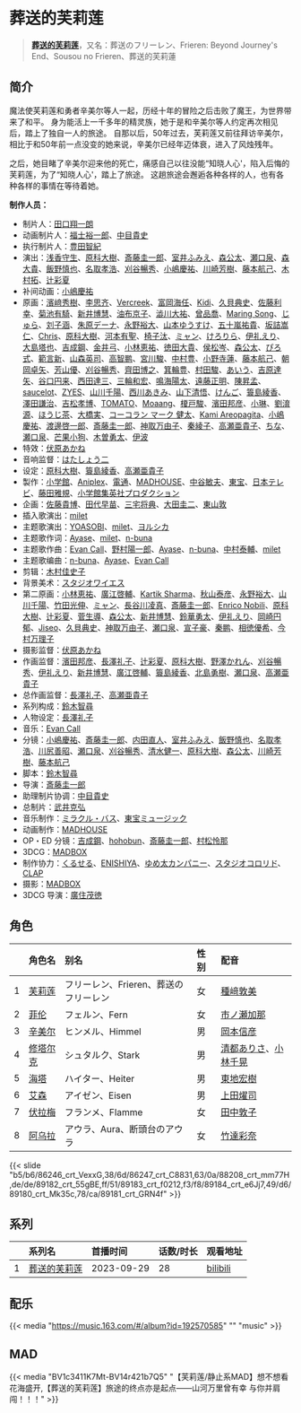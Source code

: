 # 葬送的芙莉莲


> <u>**[葬送的芙莉莲](https://bgm.tv/subject/400602)**</u>，又名：葬送のフリーレン、Frieren: Beyond Journey's End、Sousou no Frieren、葬送的芙莉蓮

## 简介

魔法使芙莉莲和勇者辛美尔等人一起，历经十年的冒险之后击败了魔王，为世界带来了和平。
身为能活上一千多年的精灵族，她于是和辛美尔等人约定再次相见后，踏上了独自一人的旅途。
自那以后，50年过去，芙莉莲又前往拜访辛美尔，相比于和50年前一点没变的她来说，辛美尔已经年迈体衰，进入了风烛残年。

之后，她目睹了辛美尔迎来他的死亡，痛感自己以往没能“知晓人心'，陷入后悔的芙莉莲，为了“知晓人心'，踏上了旅途。
这趟旅途会邂逅各种各样的人，也有各种各样的事情在等待着她。

**制作人员：**
- 制片人：[田口翔一朗](https://bgm.tv/person/50455)
- 动画制片人：[福士裕一郎](https://bgm.tv/person/30844)、[中目貴史](https://bgm.tv/person/57379)
- 执行制片人：[豊田智紀](https://bgm.tv/person/49645)
- 演出：[浅香守生](https://bgm.tv/person/40)、[原科大樹](https://bgm.tv/person/29954)、[斎藤圭一郎](https://bgm.tv/person/31113)、[室井ふみえ](https://bgm.tv/person/1074)、[森公太](https://bgm.tv/person/35375)、[瀬口泉](https://bgm.tv/person/33643)、[森大貴](https://bgm.tv/person/21386)、[飯野慎也](https://bgm.tv/person/23200)、[名取孝浩](https://bgm.tv/person/13269)、[刈谷暢秀](https://bgm.tv/person/41612)、[小嶋慶祐](https://bgm.tv/person/12515)、[川崎芳樹](https://bgm.tv/person/26686)、[藤本航己](https://bgm.tv/person/36471)、[木村拓](https://bgm.tv/person/44615)、[辻彩夏](https://bgm.tv/person/41820)
- 补间动画：[小嶋慶祐](https://bgm.tv/person/12515)
- 原画：[濱﨑秀樹](https://bgm.tv/person/45566)、[李思齐](https://bgm.tv/person/52010)、[Vercreek](https://bgm.tv/person/39298)、[富岡海任](https://bgm.tv/person/43846)、[Kidi](https://bgm.tv/person/53080)、[久貝典史](https://bgm.tv/person/19329)、[佐藤利幸](https://bgm.tv/person/3205)、[菊池有騎](https://bgm.tv/person/34617)、[新井博慧](https://bgm.tv/person/21343)、[油布京子](https://bgm.tv/person/35696)、[澁川大祐](https://bgm.tv/person/35538)、[曾品喬](https://bgm.tv/person/51347)、[Maring Song](https://bgm.tv/person/35879)、[じゅら](https://bgm.tv/person/43135)、[刘子涵](https://bgm.tv/person/49451)、[朱原デーナ](https://bgm.tv/person/35980)、[永野裕大](https://bgm.tv/person/43222)、[山本ゆうすけ](https://bgm.tv/person/36238)、[五十嵐祐貴](https://bgm.tv/person/25656)、[坂詰嵩仁](https://bgm.tv/person/18228)、[Chris](https://bgm.tv/person/38724)、[原科大樹](https://bgm.tv/person/29954)、[河本有聖](https://bgm.tv/person/44499)、[椅子汰](https://bgm.tv/person/26165)、[ミャン](https://bgm.tv/person/57964)、[けろりら](https://bgm.tv/person/35371)、[伊礼えり](https://bgm.tv/person/32333)、[大島塔也](https://bgm.tv/person/20709)、[吉成鋼](https://bgm.tv/person/10006)、[金井弓](https://bgm.tv/person/59519)、[小林恵祐](https://bgm.tv/person/13576)、[徳田大貴](https://bgm.tv/person/13142)、[侯松岑](https://bgm.tv/person/52460)、[森公太](https://bgm.tv/person/35375)、[ぴろ式](https://bgm.tv/person/60451)、[範言新](https://bgm.tv/person/49518)、[山森英司](https://bgm.tv/person/21472)、[高智鹏](https://bgm.tv/person/46027)、[宮川駿](https://bgm.tv/person/46958)、[中村豊](https://bgm.tv/person/11475)、[小野寺蓮](https://bgm.tv/person/42278)、[藤本航己](https://bgm.tv/person/36471)、[朝岡卓矢](https://bgm.tv/person/35899)、[芳山優](https://bgm.tv/person/41367)、[刈谷暢秀](https://bgm.tv/person/41612)、[齊田博之](https://bgm.tv/person/10771)、[箕輪豊](https://bgm.tv/person/1999)、[村田駿](https://bgm.tv/person/49382)、[あいう](https://bgm.tv/person/61416)、[吉原達矢](https://bgm.tv/person/11315)、[谷口円来](https://bgm.tv/person/48990)、[西田達三](https://bgm.tv/person/12595)、[三輪和宏](https://bgm.tv/person/11562)、[鳴海陽太](https://bgm.tv/person/57810)、[遠藤正明](https://bgm.tv/person/11616)、[陳昇孟](https://bgm.tv/person/41363)、[saucelot](https://bgm.tv/person/58442)、[ZYES](https://bgm.tv/person/57936)、[山川千陽](https://bgm.tv/person/58322)、[西川あきみ](https://bgm.tv/person/59552)、[山下清悟](https://bgm.tv/person/12148)、[けんご](https://bgm.tv/person/60366)、[簑島綾香](https://bgm.tv/person/39332)、[澤田謙治](https://bgm.tv/person/29731)、[吉松孝博](https://bgm.tv/person/213)、[TOMATO](https://bgm.tv/person/37072)、[Moaang](https://bgm.tv/person/36094)、[榎戸駿](https://bgm.tv/person/19513)、[濱田邦彦](https://bgm.tv/person/3078)、[小琳](https://bgm.tv/person/52143)、[劉淯源](https://bgm.tv/person/43149)、[ほうじ茶](https://bgm.tv/person/57677)、[大橋実](https://bgm.tv/person/24969)、[コーコラン マーク 健太](https://bgm.tv/person/39334)、[Kami Areopagita](https://bgm.tv/person/57852)、[小嶋慶祐](https://bgm.tv/person/12515)、[渡邊啓一郎](https://bgm.tv/person/20274)、[斎藤圭一郎](https://bgm.tv/person/31113)、[神取万由子](https://bgm.tv/person/55998)、[秦綾子](https://bgm.tv/person/17957)、[高瀬亜貴子](https://bgm.tv/person/20737)、[ちな](https://bgm.tv/person/21409)、[瀬口泉](https://bgm.tv/person/33643)、[芒果小狗](https://bgm.tv/person/58183)、[木曽勇太](https://bgm.tv/person/15688)、[伊波](https://bgm.tv/person/52145)
- 特效：[伏原あかね](https://bgm.tv/person/25630)
- 音响监督：[はたしょう二](https://bgm.tv/person/6745)
- 设定：[原科大樹](https://bgm.tv/person/29954)、[簑島綾香](https://bgm.tv/person/39332)、[高瀬亜貴子](https://bgm.tv/person/20737)
- 製作：[小学館](https://bgm.tv/person/6749)、[Aniplex](https://bgm.tv/person/645)、[電通](https://bgm.tv/person/221)、[MADHOUSE](https://bgm.tv/person/603)、[中谷敏夫](https://bgm.tv/person/51697)、[東宝](https://bgm.tv/person/985)、[日本テレビ](https://bgm.tv/person/492)、[藤田雅規](https://bgm.tv/person/57803)、[小学館集英社プロダクション](https://bgm.tv/person/3760)
- 企画：[佐藤貴博](https://bgm.tv/person/57800)、[田代早苗](https://bgm.tv/person/48284)、[三宅将典](https://bgm.tv/person/41510)、[大田圭二](https://bgm.tv/person/40126)、[東山敦](https://bgm.tv/person/26636)
- 插入歌演出：[milet](https://bgm.tv/person/34461)
- 主题歌演出：[YOASOBI](https://bgm.tv/person/39627)、[milet](https://bgm.tv/person/34461)、[ヨルシカ](https://bgm.tv/person/29705)
- 主题歌作词：[Ayase](https://bgm.tv/person/40647)、[milet](https://bgm.tv/person/34461)、[n-buna](https://bgm.tv/person/17678)
- 主题歌作曲：[Evan Call](https://bgm.tv/person/10895)、[野村陽一郎](https://bgm.tv/person/23880)、[Ayase](https://bgm.tv/person/40647)、[n-buna](https://bgm.tv/person/17678)、[中村泰輔](https://bgm.tv/person/40761)、[milet](https://bgm.tv/person/34461)
- 主题歌编曲：[n-buna](https://bgm.tv/person/17678)、[Ayase](https://bgm.tv/person/40647)、[Evan Call](https://bgm.tv/person/10895)
- 剪辑：[木村佳史子](https://bgm.tv/person/11716)
- 背景美术：[スタジオワイエス](https://bgm.tv/person/6097)
- 第二原画：[小林恵祐](https://bgm.tv/person/13576)、[廣江啓輔](https://bgm.tv/person/41639)、[Kartik Sharma](https://bgm.tv/person/58188)、[秋山泰彦](https://bgm.tv/person/22962)、[永野裕大](https://bgm.tv/person/43222)、[山川千陽](https://bgm.tv/person/58322)、[竹田光伸](https://bgm.tv/person/53953)、[ミャン](https://bgm.tv/person/57964)、[長谷川凌真](https://bgm.tv/person/50828)、[斎藤圭一郎](https://bgm.tv/person/31113)、[Enrico Nobili](https://bgm.tv/person/57767)、[原科大樹](https://bgm.tv/person/29954)、[辻彩夏](https://bgm.tv/person/41820)、[菅生導](https://bgm.tv/person/49399)、[森公太](https://bgm.tv/person/35375)、[新井博慧](https://bgm.tv/person/21343)、[鈴華勇太](https://bgm.tv/person/48757)、[伊礼えり](https://bgm.tv/person/32333)、[岡崎円郁](https://bgm.tv/person/51218)、[Jiseo](https://bgm.tv/person/57935)、[久貝典史](https://bgm.tv/person/19329)、[神取万由子](https://bgm.tv/person/55998)、[瀬口泉](https://bgm.tv/person/33643)、[宣子豪](https://bgm.tv/person/53769)、[秦鹏](https://bgm.tv/person/51719)、[相徳優希](https://bgm.tv/person/66704)、[今村万理子](https://bgm.tv/person/66892)
- 摄影监督：[伏原あかね](https://bgm.tv/person/25630)
- 作画监督：[濱田邦彦](https://bgm.tv/person/3078)、[長澤礼子](https://bgm.tv/person/41604)、[辻彩夏](https://bgm.tv/person/41820)、[原科大樹](https://bgm.tv/person/29954)、[野澤かれん](https://bgm.tv/person/47202)、[刈谷暢秀](https://bgm.tv/person/41612)、[伊礼えり](https://bgm.tv/person/32333)、[新井博慧](https://bgm.tv/person/21343)、[廣江啓輔](https://bgm.tv/person/41639)、[簑島綾香](https://bgm.tv/person/39332)、[北島勇樹](https://bgm.tv/person/28090)、[瀬口泉](https://bgm.tv/person/33643)、[高瀬亜貴子](https://bgm.tv/person/20737)
- 总作画监督：[長澤礼子](https://bgm.tv/person/41604)、[高瀬亜貴子](https://bgm.tv/person/20737)
- 系列构成：[鈴木智尋](https://bgm.tv/person/17972)
- 人物设定：[長澤礼子](https://bgm.tv/person/41604)
- 音乐：[Evan Call](https://bgm.tv/person/10895)
- 分镜：[小嶋慶祐](https://bgm.tv/person/12515)、[斎藤圭一郎](https://bgm.tv/person/31113)、[内田直人](https://bgm.tv/person/40888)、[室井ふみえ](https://bgm.tv/person/1074)、[飯野慎也](https://bgm.tv/person/23200)、[名取孝浩](https://bgm.tv/person/13269)、[川尻善昭](https://bgm.tv/person/804)、[瀬口泉](https://bgm.tv/person/33643)、[刈谷暢秀](https://bgm.tv/person/41612)、[清水健一](https://bgm.tv/person/12968)、[原科大樹](https://bgm.tv/person/29954)、[森公太](https://bgm.tv/person/35375)、[川崎芳樹](https://bgm.tv/person/26686)、[藤本航己](https://bgm.tv/person/36471)
- 脚本：[鈴木智尋](https://bgm.tv/person/17972)
- 导演：[斎藤圭一郎](https://bgm.tv/person/31113)
- 助理制片协调：[中目貴史](https://bgm.tv/person/57379)
- 总制片：[武井克弘](https://bgm.tv/person/50043)
- 音乐制作：[ミラクル・バス](https://bgm.tv/person/29527)、[東宝ミュージック](https://bgm.tv/person/412)
- 动画制作：[MADHOUSE](https://bgm.tv/person/603)
- OP・ED 分镜：[吉成鋼](https://bgm.tv/person/10006)、[hohobun](https://bgm.tv/person/57456)、[斎藤圭一郎](https://bgm.tv/person/31113)、[村松怜那](https://bgm.tv/person/47507)
- 3DCG：[MADBOX](https://bgm.tv/person/29998)
- 制作协力：[くるせる](https://bgm.tv/person/57781)、[ENISHIYA](https://bgm.tv/person/35712)、[ゆめ太カンパニー](https://bgm.tv/person/6782)、[スタジオコロリド](https://bgm.tv/person/14424)、[CLAP](https://bgm.tv/person/35329)
- 摄影：[MADBOX](https://bgm.tv/person/29998)
- 3DCG 导演：[廣住茂徳](https://bgm.tv/person/32855)

## 角色

|     |   角色名   |   别名  | 性别 |  配音  |
|:--- |:------  |:----      |:---  |:--   |
| 1 | [芙莉莲](https://bgm.tv/character/86246) | フリーレン、Frieren、葬送のフリーレン | 女 | [種﨑敦美](https://bgm.tv/person/7575) |
| 2 | [菲伦](https://bgm.tv/character/86247) | フェルン、Fern | 女 | [市ノ瀬加那](https://bgm.tv/person/31136) |
| 3 | [辛美尔](https://bgm.tv/character/88208) | ヒンメル、Himmel | 男 | [岡本信彦](https://bgm.tv/person/4950) |
| 4 | [修塔尔克](https://bgm.tv/character/89182) | シュタルク、Stark | 男 | [清都ありさ](https://bgm.tv/person/20001)、[小林千晃](https://bgm.tv/person/32265) |
| 5 | [海塔](https://bgm.tv/character/89183) | ハイター、Heiter | 男 | [東地宏樹](https://bgm.tv/person/4658) |
| 6 | [艾森](https://bgm.tv/character/89184) | アイゼン、Eisen | 男 | [上田燿司](https://bgm.tv/person/4920) |
| 7 | [伏拉梅](https://bgm.tv/character/89180) | フランメ、Flamme | 女 | [田中敦子](https://bgm.tv/person/3873) |
| 8 | [阿乌拉](https://bgm.tv/character/89181) | アウラ、Aura、断頭台のアウラ | 女 | [竹達彩奈](https://bgm.tv/person/5228) |

{{< slide "b5/b6/86246_crt_VexxG,38/6d/86247_crt_C8831,63/0a/88208_crt_mm77H,de/de/89182_crt_55gBE,ff/51/89183_crt_f0212,f3/f8/89184_crt_e6Jj7,49/d6/89180_crt_Mk35c,78/ca/89181_crt_GRN4f" >}}

## 系列

|     |   系列名   |   首播时间  | 话数/时长  | 观看地址 |
|:---  |:------    |:----      |:---       |:---  |
| 1 |[葬送的芙莉莲](https://bgm.tv/subject/400602)| 2023-09-29 | 28 | [bilibili](https://www.bilibili.com/bangumi/play/ss46089)  |


## 配乐

{{< media "https://music.163.com/#/album?id=192570585"
""
"music" >}}
## MAD

{{< media "BV1c3411K7Mt-BV14r421b7Q5" 
"【芙莉莲/静止系MAD】想不想看花海盛开,【葬送的芙莉莲】旅途的终点亦是起点——山河万里曾有幸 与你并肩闯！！！" >}}


